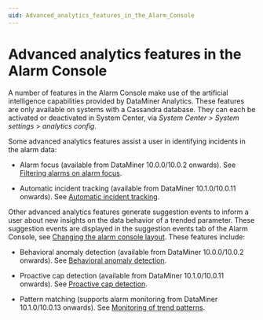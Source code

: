 ```yaml
---
uid: Advanced_analytics_features_in_the_Alarm_Console
---
```


# Advanced analytics features in the Alarm Console

A number of features in the Alarm Console make use of the artificial intelligence capabilities provided by DataMiner Analytics. These features are only available on systems with a Cassandra database. They can each be activated or deactivated in System Center, via *System Center \> System settings* > *analytics config*.

Some advanced analytics features assist a user in identifying incidents in the alarm data:

- Alarm focus (available from DataMiner 10.0.0/10.0.2 onwards). See [Filtering alarms on alarm focus](xref:ApplyingAlarmFiltersInTheAlarmConsole#filtering-alarms-on-alarm-focus).

- Automatic incident tracking (available from DataMiner 10.1.0/10.0.11 onwards). See [Automatic incident tracking](xref:Automatic_incident_tracking).



Other advanced analytics features generate suggestion events to inform a user about new insights on the data behavior of a trended parameter. These suggestion events are displayed in the suggestion events tab of the Alarm Console, see [Changing the alarm console layout](xref:ChangingTheAlarmConsoleLayout). These features include:

- Behavioral anomaly detection (available from DataMiner 10.0.0/10.0.2 onwards). See [Behavioral anomaly detection](xref:Behavioral_anomaly_detection).

- Proactive cap detection (available from DataMiner 10.1.0/10.0.11 onwards). See [Proactive cap detection](xref:Proactive_cap_detection).

- Pattern matching (supports alarm monitoring from DataMiner 10.1.0/10.0.13 onwards). See [Monitoring of trend patterns](xref:Monitoring_of_trend_patterns).

